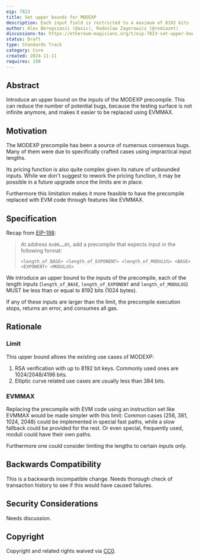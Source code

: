 ```yaml
---
eip: 7823
title: Set upper bounds for MODEXP
description: Each input field is restricted to a maximum of 8192 bits
author: Alex Beregszaszi (@axic), Radoslaw Zagorowicz (@rodiazet)
discussions-to: https://ethereum-magicians.org/t/eip-7823-set-upper-bounds-for-modexp/21798
status: Draft
type: Standards Track
category: Core
created: 2024-11-11
requires: 198
---
```


## Abstract

Introduce an upper bound on the inputs of the MODEXP precompile. This can reduce the number of potential bugs, because the testing surface is not infinite anymore, and makes it easier to be replaced using EVMMAX.

## Motivation

The MODEXP precompile has been a source of numerous consensus bugs. Many of them were due to specifically crafted cases using impractical input lengths.

Its pricing function is also quite complex given its nature of unbounded inputs. While we don't suggest to rework the pricing function, it may be possible in a future upgrade once the limits are in place.

Furthermore this limitation makes it more feasible to have the precompile replaced with EVM code through features like EVMMAX.

## Specification

Recap from [EIP-198](./eip-198.md):
> At address `0x00……05`, add a precompile that expects input in the following format:
> 
> `<length_of_BASE> <length_of_EXPONENT> <length_of_MODULUS> <BASE> <EXPONENT> <MODULUS>`

We introduce an upper bound to the inputs of the precompile, each of the length inputs (`length_of_BASE`, `length_of_EXPONENT` and `length_of_MODULUS`) MUST be less than or equal to 8192 bits (1024 bytes).

If any of these inputs are larger than the limit, the precompile execution stops, returns an error, and consumes all gas.
    
## Rationale

### Limit

This upper bound allows the existing use cases of MODEXP:

1. RSA verification with up to 8192 bit keys. Commonly used ones are 1024/2048/4196 bits.
2. Elliptic curve related use cases are usually less than 384 bits.

### EVMMAX

Replacing the precompile with EVM code using an instruction set like EVMMAX would be made simpler with this limit: Common cases (256, 381, 1024, 2048) could be implemented in special fast paths, while a slow fallback could be provided for the rest. Or even special, frequently used, moduli could have their own paths.

Furthermore one could consider limiting the lengths to certain inputs only.

## Backwards Compatibility

<!-- TODO -->

This is a backwards incompatible change. Needs thorough check of transaction history to see if this would have caused failures.

## Security Considerations

<!-- TODO -->

Needs discussion.

## Copyright

Copyright and related rights waived via [CC0](../LICENSE.md).
